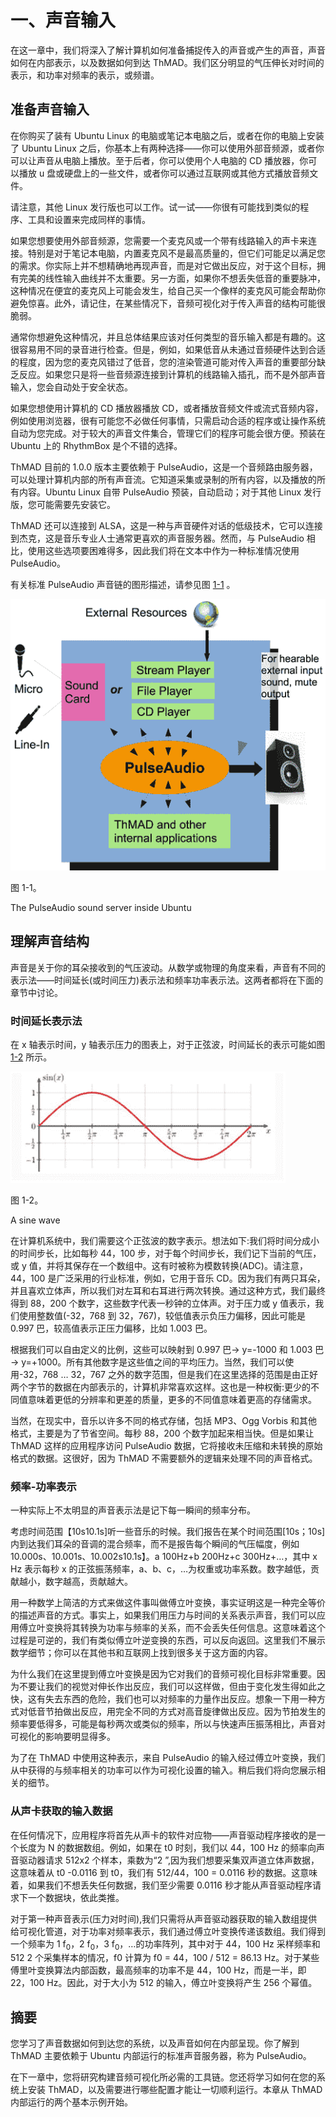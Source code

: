 # 一、声音输入

在这一章中，我们将深入了解计算机如何准备捕捉传入的声音或产生的声音，声音如何在内部表示，以及数据如何到达 ThMAD。我们区分明显的气压伸长对时间的表示，和功率对频率的表示，或频谱。

## 准备声音输入

在你购买了装有 Ubuntu Linux 的电脑或笔记本电脑之后，或者在你的电脑上安装了 Ubuntu Linux 之后，你基本上有两种选择——你可以使用外部音频源，或者你可以让声音从电脑上播放。至于后者，你可以使用个人电脑的 CD 播放器，你可以播放 u 盘或硬盘上的一些文件，或者你可以通过互联网或其他方式播放音频文件。

请注意，其他 Linux 发行版也可以工作。试一试——你很有可能找到类似的程序、工具和设置来完成同样的事情。

如果您想要使用外部音频源，您需要一个麦克风或一个带有线路输入的声卡来连接。特别是对于笔记本电脑，内置麦克风不是最高质量的，但它们可能足以满足您的需求。你实际上并不想精确地再现声音，而是对它做出反应，对于这个目标，拥有完美的线性输入曲线并不太重要。另一方面，如果你不想丢失低音的重要脉冲，这种情况在便宜的麦克风上可能会发生，给自己买一个像样的麦克风可能会帮助你避免惊喜。此外，请记住，在某些情况下，音频可视化对于传入声音的结构可能很脆弱。

通常你想避免这种情况，并且总体结果应该对任何类型的音乐输入都是有趣的。这很容易用不同的录音进行检查。但是，例如，如果低音从未通过音频硬件达到合适的程度，因为您的麦克风错过了低音，您的渲染管道可能对传入声音的重要部分缺乏反应。如果您只是将一些音频源连接到计算机的线路输入插孔，而不是外部声音输入，您会自动处于安全状态。

如果您想使用计算机的 CD 播放器播放 CD，或者播放音频文件或流式音频内容，例如使用浏览器，很有可能您不必做任何事情，只需启动合适的程序或让操作系统自动为您完成。对于较大的声音文件集合，管理它们的程序可能会很方便。预装在 Ubuntu 上的 RhythmBox 是个不错的选择。

ThMAD 目前的 1.0.0 版本主要依赖于 PulseAudio，这是一个音频路由服务器，可以处理计算机内部的所有声音流。它知道采集或录制的所有内容，以及播放的所有内容。Ubuntu Linux 自带 PulseAudio 预装，自动启动；对于其他 Linux 发行版，您可能需要先安装它。

ThMAD 还可以连接到 ALSA，这是一种与声音硬件对话的低级技术，它可以连接到杰克，这是音乐专业人士通常更喜欢的声音服务器。然而，与 PulseAudio 相比，使用这些选项要困难得多，因此我们将在文本中作为一种标准情况使用 PulseAudio。

有关标准 PulseAudio 声音链的图形描述，请参见图 [1-1](#Fig1) 。

![A457467_1_En_1_Fig1_HTML.gif](img/A457467_1_En_1_Fig1_HTML.gif)

图 1-1。

The PulseAudio sound server inside Ubuntu

## 理解声音结构

声音是关于你的耳朵接收到的气压波动。从数学或物理的角度来看，声音有不同的表示法——时间延长(或时间压力)表示法和频率功率表示法。这两者都将在下面的章节中讨论。

### 时间延长表示法

在 x 轴表示时间，y 轴表示压力的图表上，对于正弦波，时间延长的表示可能如图 [1-2](#Fig2) 所示。

![A457467_1_En_1_Fig2_HTML.jpg](img/A457467_1_En_1_Fig2_HTML.jpg)

图 1-2。

A sine wave

在计算机系统中，我们需要这个正弦波的数字表示。想法如下:我们将时间分成小的时间步长，比如每秒 44，100 步，对于每个时间步长，我们记下当前的气压，或 y 值，并将其保存在一个数组中。这有时被称为模数转换(ADC)。请注意，44，100 是广泛采用的行业标准，例如，它用于音乐 CD。因为我们有两只耳朵，并且喜欢立体声，所以我们对左耳和右耳进行两次转换。通过这种方式，我们最终得到 88，200 个数字，这些数字代表一秒钟的立体声。对于压力或 y 值表示，我们使用整数值(-32，768 到 32，767)，较低值表示负压力偏移，因此可能是 0.997 巴，较高值表示正压力偏移，比如 1.003 巴。

根据我们可以自由定义的比例，这些可以映射到 0.997 巴→ y=-1000 和 1.003 巴→ y=+1000。所有其他数字是这些值之间的平均压力。当然，我们可以使用-32，768 … 32，767 之外的数字范围，但是我们在这里选择的范围是由正好两个字节的数据在内部表示的，计算机非常喜欢这样。这也是一种权衡:更少的不同值意味着更低的分辨率和更差的质量，更多的不同值意味着更高的存储需求。

当然，在现实中，音乐以许多不同的格式存储，包括 MP3、Ogg Vorbis 和其他格式，主要是为了节省空间。每秒 88，200 个数字加起来相当快。但是如果让 ThMAD 这样的应用程序访问 PulseAudio 数据，它将接收未压缩和未转换的原始格式的数据。这很好，因为 ThMAD 不需要额外的逻辑来处理不同的声音格式。

### 频率-功率表示

一种实际上不太明显的声音表示法是记下每一瞬间的频率分布。

考虑时间范围【10s10.1s]听一些音乐的时候。我们报告在某个时间范围[10s；10s]内到达我们耳朵的音调的混合频率，而不是报告每个瞬间的气压幅度，例如 10.000s、10.001s、10.002s10.1s】。a 100Hz+b 200Hz+c 300Hz+…，其中 x Hz 表示每秒 x 的正弦振荡频率，a、b、c，…为权重或功率系数。数字越低，贡献越小，数字越高，贡献越大。

用一种数学上简洁的方式来做这件事叫做傅立叶变换，事实证明这是一种完全等价的描述声音的方式。事实上，如果我们用压力与时间的关系表示声音，我们可以应用傅立叶变换将其转换为功率与频率的关系，而不会丢失任何信息。这意味着这个过程是可逆的，我们有类似傅立叶逆变换的东西，可以反向返回。这里我们不展示数学细节；你可以在其他书和互联网上找到很多关于这方面的内容。

为什么我们在这里提到傅立叶变换是因为它对我们的音频可视化目标非常重要。因为不要让我们的视觉对伸长作出反应，我们可以这样做，但由于变化发生得如此之快，这有失去东西的危险，我们也可以对频率的力量作出反应。想象一下用一种方式对低音节拍做出反应，用完全不同的方式对高音旋律做出反应。因为节拍发生的频率要低得多，可能是每秒两次或类似的频率，所以与快速声压振荡相比，声音对可视化的影响要明显得多。

为了在 ThMAD 中使用这种表示，来自 PulseAudio 的输入经过傅立叶变换，我们从中获得的与频率相关的功率可以作为可视化设置的输入。稍后我们将向您展示相关的细节。

### 从声卡获取的输入数据

在任何情况下，应用程序将首先从声卡的软件对应物——声音驱动程序接收的是一个长度为 N 的数据数组。例如，如果在 t0 时刻，我们以 44，100 Hz 的频率向声音驱动器请求 512x2 个样本，乘数为“2 ”,因为我们想要采集双声道立体声数据，这意味着从 t0 -0.0116 到 t0，我们有 512/44，100 = 0.0116 秒的数据。这意味着，如果我们不想丢失任何数据，我们至少需要 0.0116 秒才能从声音驱动程序请求下一个数据块，依此类推。

对于第一种声音表示(压力对时间),我们只需将从声音驱动器获取的输入数组提供给可视化管道，对于功率对频率表示，我们通过傅立叶变换传递该数组。我们得到一个频率为 1 f<sub>0</sub>，2 f<sub>0</sub>，3 f<sub>0</sub>，…的功率阵列，其中对于 44，100 Hz 采样频率和 512 2 个采集样本的情况，f0 计算为 f0 = 44，100 / 512 = 86.13 Hz。对于某些傅里叶变换算法内部函数，最高频率的功率不是 44，100 Hz，而是一半，即 22，100 Hz。因此，对于大小为 512 的输入，傅立叶变换将产生 256 个幂值。

## 摘要

您学习了声音数据如何到达您的系统，以及声音如何在内部呈现。你了解到 ThMAD 主要依赖于 Ubuntu 内部运行的标准声音服务器，称为 PulseAudio。

在下一章中，您将研究构建音频可视化所必需的工具链。您还将学习如何在您的系统上安装 ThMAD，以及需要进行哪些配置才能让一切顺利运行。本章从 ThMAD 内部运行的两个基本示例开始。